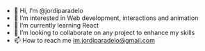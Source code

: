 - 👋 Hi, I’m @jordiparadelo
- 👀 I’m interested in Web development, interactions and animation
- 🌱 I’m currently learning React
- 💞️ I’m looking to collaborate on any project to enhance my skills
- 📫 How to reach me im.jordiparadelo@gmail.com

<!---
jordiparadelo/jordiparadelo is a ✨ special ✨ repository because its `README.md` (this file) appears on your GitHub profile.
You can click the Preview link to take a look at your changes.
--->
